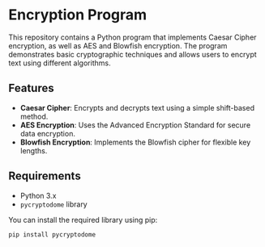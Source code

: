 # Encryption Program

This repository contains a Python program that implements Caesar Cipher encryption, as well as AES and Blowfish encryption. The program demonstrates basic cryptographic techniques and allows users to encrypt text using different algorithms.

## Features

- **Caesar Cipher**: Encrypts and decrypts text using a simple shift-based method.
- **AES Encryption**: Uses the Advanced Encryption Standard for secure data encryption.
- **Blowfish Encryption**: Implements the Blowfish cipher for flexible key lengths.

## Requirements

- Python 3.x
- `pycryptodome` library

You can install the required library using pip:

```bash
pip install pycryptodome
